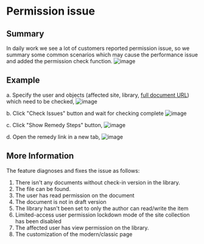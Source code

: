 # Permission issue
## Summary
In daily work we see a lot of customers reported permission issue, so we summary some common scenarios which may cause the performance issue and added the permission check function.
![image](https://user-images.githubusercontent.com/21354416/184810706-55938c64-fd2f-4328-85c1-3eee517cb75f.png)

## Example
a. Specify the user and objects (affected site, library, [full document URL](https://github.com/abrcheng/SharePointOnlineQuickAssist/tree/main/Documents/How%20to%20collect%20display%20url%20for%20files%20and%20list%20items)) which need to be checked,
![image](https://user-images.githubusercontent.com/21354416/184810516-572b0192-5615-49eb-a0f6-f1e8e7df77b9.png)

b. Click "Check Issues" button and wait for checking complete
![image](https://user-images.githubusercontent.com/21354416/160529848-f00bb12f-932a-4bd8-8fe2-dbefc6739467.png)

c. Click "Show Remedy Steps" button,
![image](https://user-images.githubusercontent.com/21354416/184810982-1e3f8619-52e8-4958-b6b7-5c7600b29b48.png)


d.  Open the remedy link in a new tab,
![image](https://user-images.githubusercontent.com/21354416/160530199-18ec4d8d-d132-4263-b8b2-dd50b6960d92.png)

## More Information
The feature diagnoses and fixes the issue as follows:
1. There isn't any documents without check-in version in the library.
2. The file can be found.
3. The user has read permission on the document
4. The document is not in draft version
5. The library hasn't been set to only the author can read/write the item
6. Limited-access user permission lockdown mode of the site collection has been disabled
7. The affected user has view permission on the library.
8. The customization of the modern/classic page 
